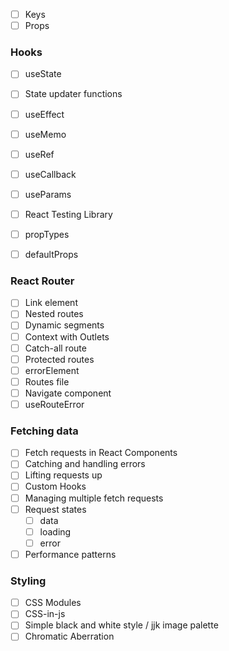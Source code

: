- [ ] Keys
- [ ] Props

### Hooks

- [ ] useState
- [ ] State updater functions
- [ ] useEffect
- [ ] useMemo
- [ ] useRef
- [ ] useCallback
- [ ] useParams

- [ ] React Testing Library

- [ ] propTypes
- [ ] defaultProps

### React Router

- [ ] Link element
- [ ] Nested routes
- [ ] Dynamic segments
- [ ] Context with Outlets
- [ ] Catch-all route
- [ ] Protected routes
- [ ] errorElement
- [ ] Routes file
- [ ] Navigate component
- [ ] useRouteError

### Fetching data

- [ ] Fetch requests in React Components
- [ ] Catching and handling errors
- [ ] Lifting requests up
- [ ] Custom Hooks
- [ ] Managing multiple fetch requests
- [ ] Request states
  - [ ] data
  - [ ] loading
  - [ ] error
- [ ] Performance patterns

### Styling

- [ ] CSS Modules
- [ ] CSS-in-js
- [ ] Simple black and white style / jjk image palette
- [ ] Chromatic Aberration
